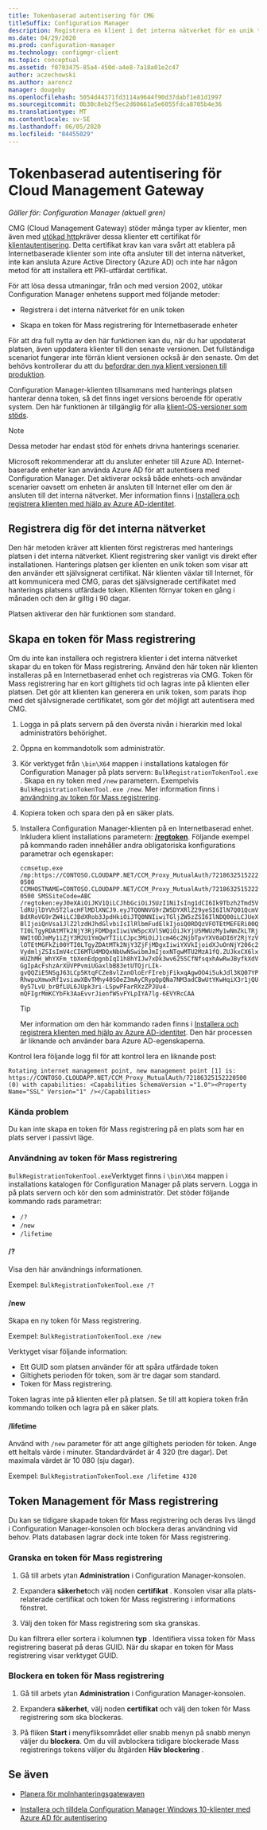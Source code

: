 ```yaml
---
title: Tokenbaserad autentisering för CMG
titleSuffix: Configuration Manager
description: Registrera en klient i det interna nätverket för en unik token eller skapa en token för Mass registrering för Internetbaserade enheter.
ms.date: 04/29/2020
ms.prod: configuration-manager
ms.technology: configmgr-client
ms.topic: conceptual
ms.assetid: f0703475-85a4-450d-a4e8-7a18a01e2c47
author: aczechowski
ms.author: aaroncz
manager: dougeby
ms.openlocfilehash: 5054d44371fd3114a9644f90d37dabf1e81d1997
ms.sourcegitcommit: 0b30c8eb2f5ec2d60661a5e6055fdca8705b4e36
ms.translationtype: MT
ms.contentlocale: sv-SE
ms.lasthandoff: 06/05/2020
ms.locfileid: "84455029"
---
```

# <a name="token-based-authentication-for-cloud-management-gateway"></a>Tokenbaserad autentisering för Cloud Management Gateway

*Gäller för: Configuration Manager (aktuell gren)*

<!--5686290-->

CMG (Cloud Management Gateway) stöder många typer av klienter, men även med [utökad http](../../plan-design/hierarchy/enhanced-http.md)kräver dessa klienter ett certifikat för [klientautentisering](../manage/cmg/certificates-for-cloud-management-gateway.md#for-internet-based-clients-communicating-with-the-cloud-management-gateway). Detta certifikat krav kan vara svårt att etablera på Internetbaserade klienter som inte ofta ansluter till det interna nätverket, inte kan ansluta Azure Active Directory (Azure AD) och inte har någon metod för att installera ett PKI-utfärdat certifikat.

För att lösa dessa utmaningar, från och med version 2002, utökar Configuration Manager enhetens support med följande metoder:

- Registrera i det interna nätverket för en unik token

- Skapa en token för Mass registrering för Internetbaserade enheter

För att dra full nytta av den här funktionen kan du, när du har uppdaterat platsen, även uppdatera klienter till den senaste versionen. Det fullständiga scenariot fungerar inte förrän klient versionen också är den senaste. Om det behövs kontrollerar du att du [befordrar den nya klient versionen till produktion](../manage/upgrade/test-client-upgrades.md#to-promote-the-new-client-to-production).

Configuration Manager-klienten tillsammans med hanterings platsen hanterar denna token, så det finns inget versions beroende för operativ system. Den här funktionen är tillgänglig för alla [klient-OS-versioner som stöds](../../plan-design/configs/supported-operating-systems-for-clients-and-devices.md).

> [!NOTE]
> Dessa metoder har endast stöd för enhets drivna hanterings scenarier.
>
> Microsoft rekommenderar att du ansluter enheter till Azure AD. Internet-baserade enheter kan använda Azure AD för att autentisera med Configuration Manager. Det aktiverar också både enhets-och användar scenarier oavsett om enheten är ansluten till Internet eller om den är ansluten till det interna nätverket. Mer information finns i [Installera och registrera klienten med hjälp av Azure AD-identitet](deploy-clients-cmg-azure.md#install-and-register-the-client-using-azure-ad-identity).

## <a name="register-on-the-internal-network"></a>Registrera dig för det interna nätverket

Den här metoden kräver att klienten först registreras med hanterings platsen i det interna nätverket. Klient registrering sker vanligt vis direkt efter installationen. Hanterings platsen ger klienten en unik token som visar att den använder ett självsignerat certifikat. När klienten växlar till Internet, för att kommunicera med CMG, paras det självsignerade certifikatet med hanterings platsens utfärdade token. Klienten förnyar token en gång i månaden och den är giltig i 90 dagar.

Platsen aktiverar den här funktionen som standard.

## <a name="create-a-bulk-registration-token"></a>Skapa en token för Mass registrering

Om du inte kan installera och registrera klienter i det interna nätverket skapar du en token för Mass registrering. Använd den här token när klienten installeras på en Internetbaserad enhet och registreras via CMG. Token för Mass registrering har en kort giltighets tid och lagras inte på klienten eller platsen. Det gör att klienten kan generera en unik token, som parats ihop med det självsignerade certifikatet, som gör det möjligt att autentisera med CMG.

1. Logga in på plats servern på den översta nivån i hierarkin med lokal administratörs behörighet.

1. Öppna en kommandotolk som administratör.

1. Kör verktyget från `\bin\X64` mappen i installations katalogen för Configuration Manager på plats servern: `BulkRegistrationTokenTool.exe` . Skapa en ny token med `/new` parametern. Exempelvis `BulkRegistrationTokenTool.exe /new`. Mer information finns i [användning av token för Mass registrering](#bulk-registration-token-tool-usage).

1. Kopiera token och spara den på en säker plats.

1. Installera Configuration Manager-klienten på en Internetbaserad enhet. Inkludera klient installations parametern: [**/regtoken**](about-client-installation-properties.md#regtoken). Följande exempel på kommando raden innehåller andra obligatoriska konfigurations parametrar och egenskaper:

    `ccmsetup.exe /mp:https://CONTOSO.CLOUDAPP.NET/CCM_Proxy_MutualAuth/72186325152220500 CCMHOSTNAME=CONTOSO.CLOUDAPP.NET/CCM_Proxy_MutualAuth/72186325152220500 SMSSiteCode=ABC /regtoken:eyJ0eXAiOiJKV1QiLCJhbGciOiJSUzI1NiIsIng1dCI6Ik9Tbzh2Tmd5VldRUjlDYVh5T2lacHFlMDlXNCJ9.eyJTQ0NNVG9rZW5DYXRlZ29yeSI6IlN7Q01QcmVBdXRoVG9rZW4iLCJBdXRob3JpdHkiOiJTQ0NNIiwiTGljZW5zZSI6IlNDQ00iLCJUeXBlIjoiQnVsa1JlZ2lzdHJhdGlvbiIsIlRlbmFudElkIjoiQ0RDQzVFOTEtMEFERi00QTI0LTgyRDAtMTk2NjY3RjFDMDgxIiwiVW5pcXVlSWQiOiJkYjU5MWUzMy1wNmZkLTRjNWItODJmMy1iZjY3M2U1YmQwYTIiLCJpc3MiOiJ1cm46c2NjbTpvYXV0aDI6Y2RjYzVlOTEtMGFkZi00YTI0LTgyZDAtMTk2NjY3ZjFjMDgxIiwiYXVkIjoidXJuOnNjY206c2VydmljZSIsImV4cCI6MTU4MDQxNbUwNSwibmJmIjoxNTgwMTU2MzA1fQ.ZUJkxCX6lxHUZhMH_WhYXFm_tbXenEdpgnbIqI1h8hYIJw7xDk3wv625SCfNfsqxhAwRwJByfkXdVGgIpAcFshzArXUVPPvmiUGaxlbB83etUTQjrLIk-gvQQZiE5NSgJ63LCp5KtqFCZe8vlZxnOloErFIrebjFikxqAgwOO4i5ukJdl3KQ07YPRhwpuXmwxRf1vsiawXBvTMhy40SOeZ3mAyCRypQpQNa7NM3adCBwUtYKwHqiX3r1jQU0y57LvU_brBfLUL6JUpk3ri-LSpwPFarRXzZPJUu4-mQFIgrMmKCYbFk3AaEvvrJienfWSvFYLpIYA7lg-6EVYRcCAA`

    > [!TIP]
    > Mer information om den här kommando raden finns i [Installera och registrera klienten med hjälp av Azure AD-identitet](deploy-clients-cmg-azure.md#install-and-register-the-client-using-azure-ad-identity). Den här processen är liknande och använder bara Azure AD-egenskaperna.

Kontrol lera följande logg fil för att kontrol lera en liknande post:<!-- bug 7357499 -->

```ClientLocation.log
Rotating internet management point, new management point [1] is: https://CONTOSO.CLOUDAPP.NET/CCM_Proxy_MutualAuth/72186325152220500 (0) with capabilities: <Capabilities SchemaVersion ="1.0"><Property Name="SSL" Version="1" /></Capabilities>
```

### <a name="known-issues"></a>Kända problem

Du kan inte skapa en token för Mass registrering på en plats som har en plats server i passivt läge.<!-- 6399087 -->

### <a name="bulk-registration-token-tool-usage"></a>Användning av token för Mass registrering

`BulkRegistrationTokenTool.exe`Verktyget finns i `\bin\X64` mappen i installations katalogen för Configuration Manager på plats servern. Logga in på plats servern och kör den som administratör. Det stöder följande kommando rads parametrar:

- `/?`
- `/new`
- `/lifetime`

#### <a name=""></a>/?

Visa den här användnings informationen.

Exempel: `BulkRegistrationTokenTool.exe /?`

#### <a name="new"></a>/new

Skapa en ny token för Mass registrering.

Exempel: `BulkRegistrationTokenTool.exe /new`

Verktyget visar följande information:
  
- Ett GUID som platsen använder för att spåra utfärdade token
- Giltighets perioden för token, som är tre dagar som standard.
- Token för Mass registrering.

Token lagras inte på klienten eller på platsen. Se till att kopiera token från kommando tolken och lagra på en säker plats.

#### <a name="lifetime"></a>/lifetime

Använd with `/new` parameter för att ange giltighets perioden för token. Ange ett heltals värde i minuter. Standardvärdet är 4 320 (tre dagar). Det maximala värdet är 10 080 (sju dagar).

Exempel: `BulkRegistrationTokenTool.exe /lifetime 4320`

## <a name="bulk-registration-token-management"></a>Token Management för Mass registrering

Du kan se tidigare skapade token för Mass registrering och deras livs längd i Configuration Manager-konsolen och blockera deras användning vid behov. Plats databasen lagrar dock inte token för Mass registrering.

### <a name="review-a-bulk-registration-token"></a>Granska en token för Mass registrering

1. Gå till arbets ytan **Administration** i Configuration Manager-konsolen.

2. Expandera **säkerhet**och välj noden **certifikat** . Konsolen visar alla plats-relaterade certifikat och token för Mass registrering i informations fönstret.

3. Välj den token för Mass registrering som ska granskas.

Du kan filtrera eller sortera i kolumnen **typ** . Identifiera vissa token för Mass registrering baserat på deras GUID. När du skapar en token för Mass registrering visar verktyget GUID.

### <a name="block-a-bulk-registration-token"></a>Blockera en token för Mass registrering

1. Gå till arbets ytan **Administration** i Configuration Manager-konsolen.

2. Expandera **säkerhet**, välj noden **certifikat** och välj den token för Mass registrering som ska blockeras.

3. På fliken **Start** i menyfliksområdet eller snabb menyn på snabb menyn väljer du **blockera**. Om du vill avblockera tidigare blockerade Mass registrerings tokens väljer du åtgärden **Häv blockering** .

## <a name="see-also"></a>Se även

- [Planera för molnhanteringsgatewayen](../manage/cmg/plan-cloud-management-gateway.md)

- [Installera och tilldela Configuration Manager Windows 10-klienter med Azure AD för autentisering](deploy-clients-cmg-azure.md)
